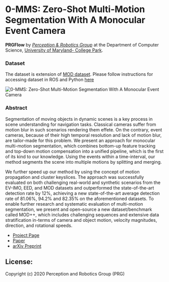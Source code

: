 # 0-MMS: Zero-Shot Multi-Motion Segmentation With A Monocular Event Camera

**PRGFlow** by <a href="http://prg.cs.umd.edu"><i>Perception & Robotics Group</i></a> at the Department of Computer Science, <a href="https://umd.edu/">University of Maryland- College Park</a>.

### Dataset

The dataset is extension of [MOD dataset](https://arxiv.org/pdf/1906.02919.pdf). Please follow instructions for accessing dataset in ROS and Python [here](https://github.com/prgumd/EVDodgeNet/wiki) 

![0-MMS: Zero-Shot Multi-Motion Segmentation With A Monocular Event Camera](http://prg.cs.umd.edu/research/0-MMS_files/Banner.png)

### Abstract

Segmentation of moving objects in dynamic scenes is a key process in scene understanding for navigation tasks. Classical cameras suffer from motion blur in such scenarios rendering them effete. On the contrary, event cameras, because of their high temporal resolution and lack of motion blur, are tailor-made for this problem. We present an approach for monocular multi-motion segmentation, which combines bottom-up feature tracking and top-down motion compensation into a unified pipeline, which is the first of its kind to our knowledge. Using the events within a time-interval, our method segments the scene into multiple motions by splitting and merging. 

We further speed up our method by using the concept of motion propagation and cluster keyslices. The approach was successfully evaluated on both challenging real-world and synthetic scenarios from the EV-IMO, EED, and MOD datasets and outperformed the state-of-the-art detection rate by 12%, achieving a new state-of-the-art average detection rate of 81.06%, 94.2% and 82.35% on the aforementioned datasets. To enable further research and systematic evaluation of multi-motion segmentation, we present and open-source a new dataset/benchmark called MOD++, which includes challenging sequences and extensive data stratification in-terms of camera and object motion, velocity magnitudes, direction, and rotational speeds.



- [Project Page](https://prg.cs.umd.edu/0-MMS)
- [Paper](https://prg.cs.umd.edu/research/0-MMS_files/0-MMS.pdf)
- [arXiv Preprint](https://arxiv.org/pdf/2006.06158.pdf)


## License:
Copyright (c) 2020 Perception and Robotics Group (PRG)
